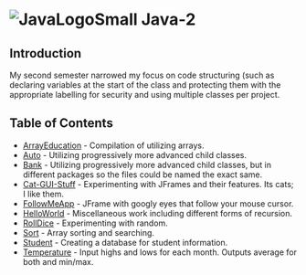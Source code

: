 # ![JavaLogoSmall](https://github.com/Spades86/Undergraduate/blob/master/images/JavaLogoSmall.png?raw=true) Java-2
## Introduction
My second semester narrowed my focus on code structuring (such as declaring variables at the start of the class and protecting them with the appropriate labelling for security and using multiple classes per project.

## Table of Contents
* [ArrayEducation](https://github.com/Spades86/Undergraduate/tree/master/Java/Java-2/ArrayEducation) - Compilation of utilizing arrays.
* [Auto](https://github.com/Spades86/Undergraduate/tree/master/Java/Java-2/Auto) - Utilizing progressively more advanced child classes.
* [Bank](https://github.com/Spades86/Undergraduate/tree/master/Java/Java-2/Bank) - Utilizing progressively more advanced child classes, but in different packages so the files could be named the exact same.
* [Cat-GUI-Stuff](https://github.com/Spades86/Undergraduate/tree/master/Java/Java-2/Cat-GUI-Stuff) - Experimenting with JFrames and their features. Its cats; I like them.
* [FollowMeApp](https://github.com/Spades86/Undergraduate/tree/master/Java/Java-2/FollowMeApp) - JFrame with googly eyes that follow your mouse cursor.
* [HelloWorld](https://github.com/Spades86/Undergraduate/tree/master/Java/Java-2/HelloWorld) - Miscellaneous work including different forms of recursion.
* [RollDice](https://github.com/Spades86/Undergraduate/tree/master/Java/Java-2/RollDice) - Experimenting with random.
* [Sort](https://github.com/Spades86/Undergraduate/tree/master/Java/Java-2/Sort) - Array sorting and searching.
* [Student](https://github.com/Spades86/Undergraduate/tree/master/Java/Java-2/Student) - Creating a database for student information.
* [Temperature](https://github.com/Spades86/Undergraduate/tree/master/Java/Java-2/Temperature) - Input highs and lows for each month. Outputs average for both and min/max.
